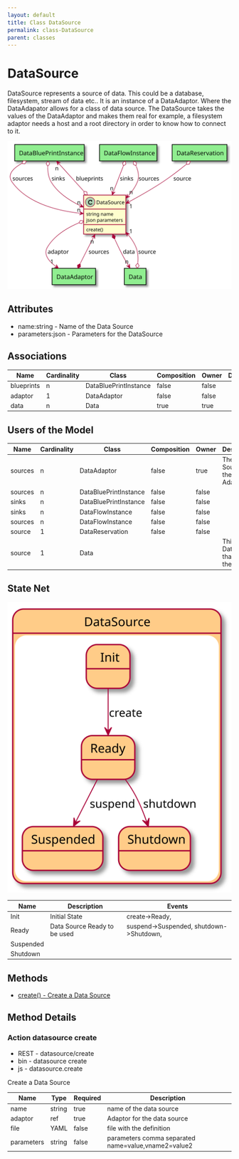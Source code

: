 ```yaml
---
layout: default
title: Class DataSource
permalink: class-DataSource
parent: classes
---
```


# DataSource

DataSource represents a source of data. This could be a database, filesystem, stream of data etc..  It is an instance of a DataAdaptor. Where the DataAdapator allows for a class of data source. The DataSource takes the values of the DataAdaptor and makes them real for example, a filesystem adaptor needs a host and a root directory in order to know how to connect to it.

![Logical Diagram](./logical.svg)

## Attributes

* name:string - Name of the Data Source
* parameters:json - Parameters for the DataSource


## Associations

| Name | Cardinality | Class | Composition | Owner | Description |
| --- | --- | --- | --- | --- | --- |
| blueprints | n | DataBluePrintInstance | false | false |  |
| adaptor | 1 | DataAdaptor | false | false |  |
| data | n | Data | true | true |  |


## Users of the Model

| Name | Cardinality | Class | Composition | Owner | Description |
| --- | --- | --- | --- | --- | --- |
| sources | n | DataAdaptor | false | true | The Data Sources of the Adapator |
| sources | n | DataBluePrintInstance | false | false |  |
| sinks | n | DataBluePrintInstance | false | false |  |
| sinks | n | DataFlowInstance | false | false |  |
| sources | n | DataFlowInstance | false | false |  |
| source | 1 | DataReservation | false | false |  |
| source | 1 | Data |  |  | This is the DataSource that owns the data |



## State Net
![State Net Diagram](./statenet.svg)

| Name | Description | Events |
| --- | --- | --- |
| Init | Initial State | create-&gt;Ready,  |
| Ready | Data Source Ready to be used | suspend-&gt;Suspended, shutdown-&gt;Shutdown,  |
| Suspended |  |  |
| Shutdown |  |  |



## Methods

* [create() - Create a Data Source](#action-create)


<h2>Method Details</h2>
    
### Action datasource create

* REST - datasource/create
* bin - datasource create
* js - datasource.create

Create a Data Source

| Name | Type | Required | Description |
|---|---|---|---|
| name | string |true | name of the data source |
| adaptor | ref |true | Adaptor for the data source |
| file | YAML |false | file with the definition |
| parameters | string |false | parameters comma separated name=value,vname2=value2 |





